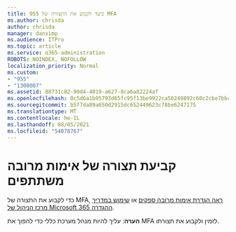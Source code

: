 ```yaml
---
title: 955 כיצד לקבוע את התצורה של MFA
ms.author: chrisda
author: chrisda
manager: dansimp
ms.audience: ITPro
ms.topic: article
ms.service: o365-administration
ROBOTS: NOINDEX, NOFOLLOW
localization_priority: Normal
ms.custom:
- "955"
- "1300007"
ms.assetid: 88731c82-90d4-4019-a627-8ca6a82224af
ms.openlocfilehash: 0c5d6a1b95793d65fc95f13be9922ca56249892c60c2cbe7bbcbc962f25f7d07
ms.sourcegitcommit: b5f7da89a650d2915dc652449623c78be6247175
ms.translationtype: MT
ms.contentlocale: he-IL
ms.lasthandoff: 08/05/2021
ms.locfileid: "54078767"
---
```

# <a name="configure-multifactor-authentication"></a>קביעת תצורה של אימות מרובה משתתפים

כדי לקבוע את התצורה של MFA, [ראה הגדרת אימות מרובה ספקים](/microsoft-365/admin/security-and-compliance/set-up-multi-factor-authentication) או [שימוש במדריך מרכז הניהול של Microsoft 365 ההגדרה](https://admin.microsoft.com/AdminPortal/Home?ref=/modernonboarding/mfasetupguide).

**הערה**: עליך להיות מנהל מערכת כללי כדי להפוך את MFA לזמין ולקבוע את תצורתו.
